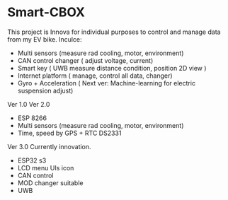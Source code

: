 # Smart-CBOX
This project is Innova for individual purposes to control and manage data from my EV bike.
Inculce:
+ Multi sensors (measure rad cooling, motor, environment)
+ CAN control changer ( adjust voltage, current)
+ Smart key ( UWB measure distance condition, position 2D view )
+ Internet platform ( manage, control all data, changer) 
+ Gyro + Acceleration ( Next ver: Machine-learning for electric suspension adjust) 


Ver 1.0
Ver 2.0 
+ ESP 8266
+ Multi sensors (measure rad cooling, motor, environment)
+ Time, speed by GPS + RTC DS2331

Ver 3.0 
Currently innovation.
+ ESP32 s3
+ LCD menu UIs icon
+ CAN control
+ MOD changer suitable
+ UWB 

